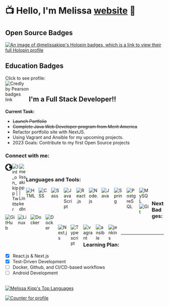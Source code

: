 # 📺 Hello, I'm Melissa [website] 👋

## Open Source Badges
[![An image of @melissakipp's Holopin badges, which is a link to view their full Holopin profile](https://holopin.me/melissakipp)](https://holopin.io/@melissakipp)
<br />
## Education Badges
Click to see profile: <br/>
[<img align="left" alt="Credly by Pearson badges link" width="75px" src="https://github.com/melissakipp/melissakipp/assets/49261904/06a3e3f4-c1ae-453c-8e3e-2d70f089f5eb" />][credly] <br />



## I'm a Full Stack Developer!!

**Current Task:**

- ~~Launch Portfolio~~
- ~~Complete Java Web Developer program from Merit America~~
- Refactor portfolio site with NextJS.
- Using Vagrant and Ansible for my upcoming projects.
- 2023 Goals: Contribute to my first Open Source projects

### Connect with me:

[<img align="left" alt="Melissa J Kipp dot com" width="22px" src="https://raw.githubusercontent.com/iconic/open-iconic/master/svg/globe.svg" />][website]
[<img align="left" alt="lint_on_kipp | Twitter" width="22px" src="https://cdn.jsdelivr.net/npm/simple-icons@v3/icons/twitter.svg" />][twitter]
[<img align="left" alt="melissakipp | LinkedIn" width="22px" src="https://cdn.jsdelivr.net/npm/simple-icons@v3/icons/linkedin.svg" />][linkedin]

<br />

### Languages and Tools:
<img align="left" alt="HTML" title="HTML" width="30px" style="padding-right:10px;" src="https://cdn.jsdelivr.net/gh/devicons/devicon/icons/html5/html5-plain.svg" />

<img align="left" alt="CSS" title="CSS" width="30px" style="padding-right:10px;" src="https://cdn.jsdelivr.net/gh/devicons/devicon/icons/css3/css3-plain.svg" />

<img align="left" alt="Sass" title="Sass" width="30px" style="padding-right:10px;" src="https://cdn.jsdelivr.net/gh/devicons/devicon/icons/sass/sass-original.svg" />

<img align="left" alt="JavaScript" title="JavaScript" width="30px" style="padding-right:10px;" src="https://cdn.jsdelivr.net/gh/devicons/devicon/icons/javascript/javascript-plain.svg" />

<img align="left" alt="React.js" title="React.js" width="30px" style="padding-right:10px;" src="https://cdn.jsdelivr.net/gh/devicons/devicon/icons/react/react-original.svg" />

<img align="left" alt="Node.js" title="Node.js" width="30px" style="padding-right:10px;" src="https://cdn.jsdelivr.net/gh/devicons/devicon/icons/nodejs/nodejs-original.svg" />

<img align="left" alt="Java" title="Java" width="30px" style="padding-right:10px;" src="https://cdn.jsdelivr.net/gh/devicons/devicon/icons/java/java-original.svg"/>

<img align="left" alt="Spring" title="Spring" width="30px" style="padding-right:10px;" src="https://cdn.jsdelivr.net/gh/devicons/devicon/icons/spring/spring-original.svg" />

<img align="left" alt="PostgreSQL" title="PostgreSQL" width="30px" style="padding-right:10px;" src="https://cdn.jsdelivr.net/gh/devicons/devicon/icons/postgresql/postgresql-original-wordmark.svg" />

<img align="left" alt="MySQL" title="MySQL" width="30px" style="padding-right:10px;" src="https://cdn.jsdelivr.net/gh/devicons/devicon/icons/mysql/mysql-original.svg" />

<img align="left" alt="Git" title="Git" width="30px" style="padding-right:10px;" src="https://cdn.jsdelivr.net/gh/devicons/devicon/icons/git/git-original.svg" />

<img align="left" alt="GitHub" title="GitHub" width="30px" style="padding-right:10px;" src="https://cdn.jsdelivr.net/gh/devicons/devicon/icons/github/github-original.svg" />

<img align="left" alt="Linux" title="Linux" width="30px" style="padding-right:10px;" src="https://cdn.jsdelivr.net/gh/devicons/devicon/icons/linux/linux-original.svg" />

<img align="left" alt="Docker" title="Docker" width="38px" style="padding-right:10px;" src="https://cdn.jsdelivr.net/gh/devicons/devicon/icons/docker/docker-original.svg" />

<img align="left" alt="Docker" title="AWS" width="30px" style="padding-right:10px;" src="https://cdn.jsdelivr.net/gh/devicons/devicon/icons/amazonwebservices/amazonwebservices-original.svg" />

<br />

### Next Badges:
<img align="left" alt="Next.js" title="Typescript" width="30px" style="padding-right:10px;" src="https://cdn.jsdelivr.net/gh/devicons/devicon/icons/nextjs/nextjs-original.svg" />

<img align="left" alt="Typescript" title="Typescript" width="30px" style="padding-right:10px;" src="https://cdn.jsdelivr.net/gh/devicons/devicon/icons/typescript/typescript-plain.svg" />

<img align="left" alt="vagrant" title="vagrant" width="30px" style="padding-right:10px;" src="https://cdn.jsdelivr.net/gh/devicons/devicon/icons/vagrant/vagrant-original.svg" />

<img align="left" alt="ansible" title="ansible" width="30px" style="padding-right:10px;" src="https://cdn.jsdelivr.net/gh/devicons/devicon/icons/ansible/ansible-original.svg" />

<img align="left" alt="jenkins" title="jenkins" width="30px" style="padding-right:10px;" src="https://cdn.jsdelivr.net/gh/devicons/devicon/icons/jenkins/jenkins-line.svg" />

<!-- <img align="left" alt="PHP" title="PHP" width="35px" style="padding-right:10px;" src="https://cdn.jsdelivr.net/gh/devicons/devicon/icons/php/php-plain.svg" />

<img align="left" alt="WordPress" title="WordPress" width="30px" style="padding-right:10px;"  src="https://cdn.jsdelivr.net/gh/devicons/devicon/icons/wordpress/wordpress-original.svg" /> -->

<br />

---

### Learning Plan:

- [x] React.js & Next.js
- [x] Test-Driven Development
- [ ] Docker, Github, and CI/CD-based workflows
- [ ] Android Development

[website]: https://melissajkipp.com
[twitter]: https://twitter.com/lint_on_kipp
[instagram]: https://instagram.com/missyplusfour
[linkedin]: https://linkedin.com/in/melissajkipp
[credly]: https://www.credly.com/users/melissakipp/badges


<!-- <br />
<img src="https://komarev.com/ghpvc/?username=melissakipp&style=for-the-badge&color=blueviolet" alt="GitHub page views"> -->
<br />
<a href="https://github.com/melissakipp/github-readme-stats"><img alt="Melissa Kipp's Top Languages" src="https://denvercoder1-github-readme-stats.vercel.app/api/top-langs/?username=melissakipp&langs_count=8&layout=compact&theme=react&hide_border=true&bg_color=1F222E&title_color=F85D7F&icon_color=F8D866&hide=Jupyter%20Notebook,Roff" height="192px"/></a>
<br />

[![Counter for profile](https://visitcount.itsvg.in/api?id=melissakipp&icon=0&color=6)](https://visitcount.itsvg.in)
